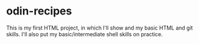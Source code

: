 # odin-recipes
This is my first HTML project, in which I'll show and my basic HTML and git skills. 
I'll also put my basic/intermediate shell skills on practice.